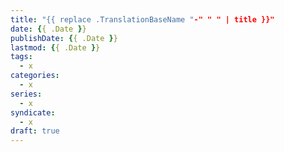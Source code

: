 ```yaml
---
title: "{{ replace .TranslationBaseName "-" " " | title }}"
date: {{ .Date }}
publishDate: {{ .Date }}
lastmod: {{ .Date }}
tags:
  - x
categories:
  - x
series:
  - x
syndicate:
  - x
draft: true
---
```

